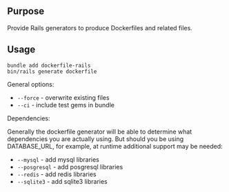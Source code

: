 ## Purpose

Provide Rails generators to produce Dockerfiles and related files.

## Usage

```
bundle add dockerfile-rails
bin/rails generate dockerfile
```

General options:

* `--force` - overwrite existing files
* `--ci` - include test gems in bundle

Dependencies:

Generally the dockerfile generator will be able to determine what dependencies you
are actually using.  But should you be using DATABASE_URL, for example, at runtime
additional support may be needed:

* `--mysql` - add mysql libraries
* `--posgresql` - add posgresql libraries
* `--redis` - add redis libraries
* `--sqlite3` - add sqlite3 libraries